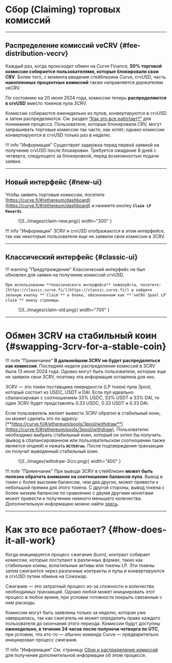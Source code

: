 <h1>Сбор (Claiming) торговых комиссий</h1>


---
    
## **Распределение комиссий veCRV** {#fee-distribution-vecrv}

Каждый раз, когда происходит обмен на Curve Finance, **50% торговой комиссии собирается пользователями, которые блокировали свои CRV**. Более того, с момента введения стейблкоина Curve, crvUSD, часть **накопленных процентных комиссий** также направляется держателям veCRV.

По состоянию на 20 июня 2024 года, комиссии теперь **распределяются в crvUSD** вместо токенов пула 3CRV.

Комиссии собираются еженедельно из пулов, конвертируются в crvUSD и затем распределяются. См. раздел ["Как это все работает?"](./#how-does-it-all-work) для понимания процесса. Пользователи, которые блокировали CRV, могут запрашивать торговые комиссии так часто, как хотят; однако комиссии конвертируются в crvUSD только раз в неделю.

!!! info "Информация"
    Существует задержка перед первой заявкой на получение crvUSD после блокировки. Требуется ожидание 8 дней с четверга, следующего за блокировкой, перед возможностью подачи заявки.

---

## **Новый интерфейс** {#new-ui}

Чтобы заявить торговые комиссии, посетите [https://curve.fi/#/ethereum/dashboard](https://curve.fi/#/ethereum/dashboard) и нажмите кнопку **`Claim LP Rewards`**. 

<figure markdown>
  ![](../images/claim-new.png){ width="300" }
  <figcaption></figcaption>
</figure>


!!! info "Информация"
    3CRV и crvUSD отображаются в этом интерфейсе, так как некоторые пользователи еще не заявили свои комиссии в 3CRV.

---

## **Классический интерфейс** {#classic-ui}

!!! warning "Предупреждение"
    Классический интерфейс не был обновлен для заявки на получение комиссий crvUSD.

    При использовании **классического интерфейса** пожалуйста, посетите: [https://classic.curve.fi/](https://classic.curve.fi/) и найдите зеленую кнопку **`Claim`** в блоке, обозначенном как **`veCRV 3pool LP claim`** внизу страницы.

<figure markdown>
  ![](../images/claim-old.png){ width="700" }
  <figcaption></figcaption>
</figure>

---

# **Обмен 3CRV на стабильный коин** {#swapping-3crv-for-a-stable-coin}

!!! note "Примечание"
    **В дальнейшем 3CRV не будет распределяться как комиссия**. Последняя неделя распределения комиссий в 3CRV была 13 июня 2024 года. Однако могут быть пользователи, которые еще не заявили свои 3CRV, поэтому эта информация оставлена для них.

3CRV — это токен поставщика ликвидности (LP токен) пула 3pool, который состоит из USDC, USDT и DAI. Если пул идеально сбалансирован с соотношением 33% USDC, 33% USDT и 33% DAI, то один 3CRV будет представлять 0.33 USDC, 0.33 USDT и 0.33 DAI.

Если пользователь желает вывести 3CRV обратно в стабильный коин, он может сделать это по адресу: [**https://curve.fi/#/ethereum/pools/3pool/withdraw**](https://curve.fi/#/ethereum/pools/3pool/withdraw). Пользователю необходимо выбрать стабильный коин, который он хотел бы получить (вывод в сбалансированном или пользовательском соотношении также является опцией) и нажать **`Withdraw`**. После подтверждения транзакции он получит выведенный стабильный коин.

<figure markdown>
  ![](../images/withdraw-3crv.png){ width="400" }
  <figcaption></figcaption>
</figure>


!!! note "Примечание"
    При выводе 3CRV в стейблкоин **может быть полезно обратить внимание на соотношение балансов пула**. Вывод в токен с более высоким балансом, чем два других, может привести к небольшой премии для этого токена. С другой стороны, вывод токена с более низким балансом по сравнению с двумя другими монетами может привести к получению немного меньшего количества. Дополнительную информацию можно найти [здесь](../lp/deposit-faqs.md#but-does-that-mean-i-can-still-withdraw-in-my-favorite-stable-coin).

---

# **Как это все работает?** {#how-does-it-all-work}

Когда инициируется процесс сжигания (burn), контракт собирает комиссии, которые поступают в различных формах, таких как стабильные коины, волатильные активы или токены LP. Эти токены затем сжигаются через различные контракты и пулы и конвертируются в crvUSD путем обмена на Cowswap.

Сжигание — это затратный процесс из-за сложности и количества необходимых транзакций. Однако любой может инициировать этот процесс в любое время, при условии готовности покрыть связанные с ним расходы.

Комиссии могут быть заявлены только за неделю, которая уже завершилась, так как сжигатель не может определить право каждого пользователя до окончания этого периода. Комиссии будут доступны **еженедельно, в течение 24 часов после полуночи четверга по UTC**, при условии, что кто-то — обычно команда Curve — предварительно инициировал процесс сжигания.

!!! info "Информация"
    См. страницу [Сбор и распределение комиссий](./fee-collection-distribution.md) для получения дополнительной информации об этом процессе.


